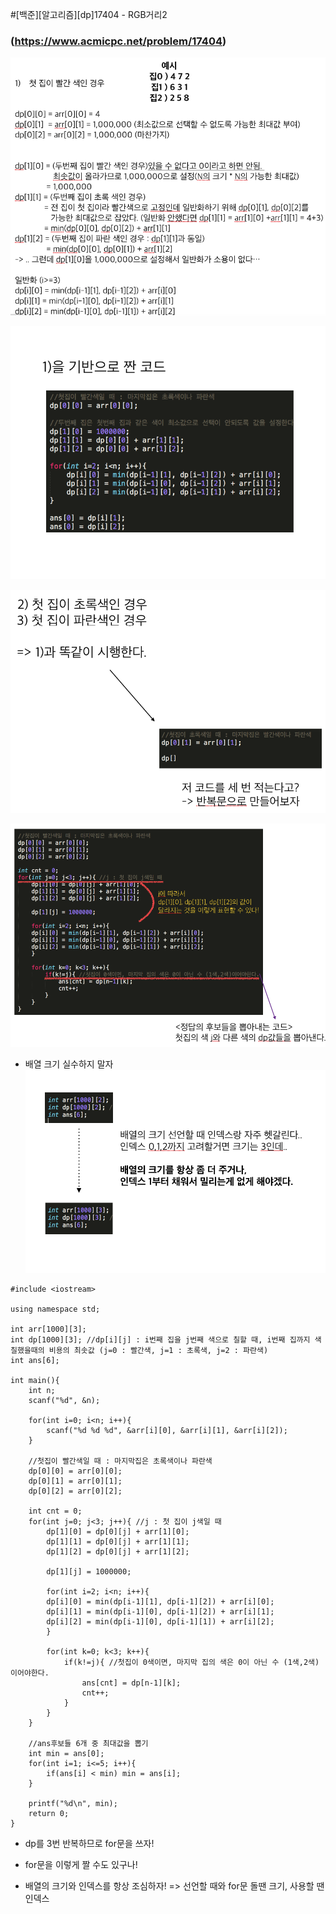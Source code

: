 #[백준][알고리즘][dp]17404 - RGB거리2
### (https://www.acmicpc.net/problem/17404)



![img15](/image/img15.png)

![img16](/image/img16.png)

![img17](/image/img17.png)

![img18](/image/img18.png)

* 배열 크기 실수하지 말자 
![img19](/image/img19.png)


``` 
#include <iostream>

using namespace std;

int arr[1000][3];
int dp[1000][3]; //dp[i][j] : i번째 집을 j번째 색으로 칠할 때, i번째 집까지 색칠했을때의 비용의 최솟값 (j=0 : 빨간색, j=1 : 초록색, j=2 : 파란색)
int ans[6];

int main(){
	int n;
	scanf("%d", &n);

	for(int i=0; i<n; i++){
		scanf("%d %d %d", &arr[i][0], &arr[i][1], &arr[i][2]);
	}

	//첫집이 빨간색일 때 : 마지막집은 초록색이나 파란색
	dp[0][0] = arr[0][0];
	dp[0][1] = arr[0][1];
	dp[0][2] = arr[0][2];

	int cnt = 0;
	for(int j=0; j<3; j++){ //j : 첫 집이 j색일 때
		dp[1][0] = dp[0][j] + arr[1][0];
		dp[1][1] = dp[0][j] + arr[1][1];
		dp[1][2] = dp[0][j] + arr[1][2];

		dp[1][j] = 1000000;

		for(int i=2; i<n; i++){
		dp[i][0] = min(dp[i-1][1], dp[i-1][2]) + arr[i][0];
		dp[i][1] = min(dp[i-1][0], dp[i-1][2]) + arr[i][1];
		dp[i][2] = min(dp[i-1][0], dp[i-1][1]) + arr[i][2];
		}

		for(int k=0; k<3; k++){
			if(k!=j){ //첫집이 0색이면, 마지막 집의 색은 0이 아닌 수 (1색,2색)이어야한다. 
				ans[cnt] = dp[n-1][k]; 
				cnt++;
			}
		}	
	}
 
	//ans후보들 6개 중 최대값을 뽑기
	int min = ans[0]; 
	for(int i=1; i<=5; i++){
		if(ans[i] < min) min = ans[i]; 
	}
	
	printf("%d\n", min);
	return 0;
}
```


* dp를 3번 반복하므로 for문을 쓰자!

* for문을 이렇게 짤 수도 있구나!

* 배열의 크기와 인덱스를 항상 조심하자! => 선언할 때와 for문 돌땐 크기, 사용할 땐 인덱스
